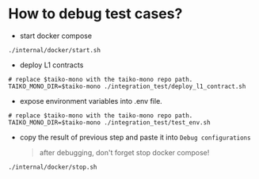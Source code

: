 # How to debug test cases?

- start docker compose

```
./internal/docker/start.sh
```

- deploy L1 contracts

```
# replace $taiko-mono with the taiko-mono repo path.
TAIKO_MONO_DIR=$taiko-mono ./integration_test/deploy_l1_contract.sh
```

- expose environment variables into .env file.

```
# replace $taiko-mono with the taiko-mono repo path.
TAIKO_MONO_DIR=$taiko-mono ./integration_test/test_env.sh
```

- copy the result of previous step and paste it into `Debug configurations`
  > after debugging, don't forget stop docker compose!

```
./internal/docker/stop.sh
```
